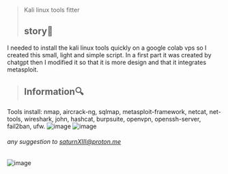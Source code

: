 >Kali linux tools fitter 
> ## story🎴 ## 
I needed to install the kali linux tools quickly on a google colab vps so I created this small, light and simple script.
In a first part it was created by chatgpt then I modified it so that it is more design and that it integrates metasploit. 

> ## Information🔍 ##
Tools install: nmap, aircrack-ng, sqlmap, metasploit-framework, netcat, net-tools, wireshark, john, hashcat, burpsuite, openvpn, openssh-server, fail2ban, ufw.
![image](https://user-images.githubusercontent.com/110695125/215347723-00ca9a58-f460-4209-9804-1ef757de9e8e.png)
![image](https://user-images.githubusercontent.com/110695125/215347822-f8fd1f37-3b33-465a-a50d-3e482ee6cb85.png)



###### any suggestion to saturnXIII@proton.me #####
![image](https://user-images.githubusercontent.com/103066353/167156636-3eb61b59-4d15-4845-b534-db2e4321f745.png)


